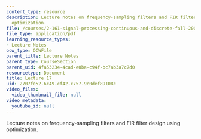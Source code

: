 ```yaml
---
content_type: resource
description: Lecture notes on frequency-sampling filters and FIR filter design using
  optimization.
file: /courses/2-161-signal-processing-continuous-and-discrete-fall-2008/2707fe526c49cf42c7579c0def89108c_lecture_17.pdf
file_type: application/pdf
learning_resource_types:
- Lecture Notes
ocw_type: OCWFile
parent_title: Lecture Notes
parent_type: CourseSection
parent_uid: 4fa53234-4cad-e0ba-c94f-bc7ab3a7c7d0
resourcetype: Document
title: Lecture 17
uid: 2707fe52-6c49-cf42-c757-9c0def89108c
video_files:
  video_thumbnail_file: null
video_metadata:
  youtube_id: null
---
```

Lecture notes on frequency-sampling filters and FIR filter design using optimization.

